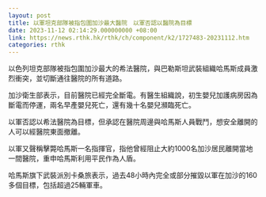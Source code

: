 ```yaml
---
layout: post
title: 以軍坦克部隊被指包圍加沙最大醫院　以軍否認以醫院為目標
date: 2023-11-12 02:14:29.000000000 +08:00
link: https://news.rthk.hk/rthk/ch/component/k2/1727483-20231112.htm
categories: rthk
---
```


以色列坦克部隊被指包圍加沙最大的希法醫院，與巴勒斯坦武裝組織哈馬斯成員激烈衝突，並切斷通往醫院的所有道路。

加沙衛生部表示，目前醫院已經完全斷電。有醫生組織說，初生嬰兒加護病房因為斷電而停運，兩名早產嬰兒死亡，還有幾十名嬰兒瀕臨死亡。

以軍否認以希法醫院為目標，但承認在醫院周邊與哈馬斯人員戰鬥，想安全離開的人可以經醫院東面撤離。

以軍又聲稱擊斃哈馬斯一名指揮官，指他曾經阻止大約1000名加沙居民離開當地一間醫院，重申哈馬斯利用平民作為人盾。

哈馬斯旗下武裝派別卡桑旅表示，過去48小時內完全或部分摧毀以軍在加沙的160多個目標，包括超過25輛軍車。
